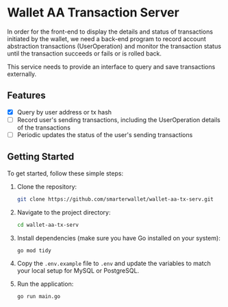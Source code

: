 # Wallet AA Transaction Server

In order for the front-end to display the details and status of transactions initiated by the wallet, we need a back-end program to record account abstraction transactions (UserOperation) and monitor the transaction status until the transaction succeeds or fails or is rolled back.

This service needs to provide an interface to query and save transactions externally.

## Features

- [x] Query by user address or tx hash
- [ ] Record user's sending transactions, including the UserOperation details of the transactions
- [ ] Periodic updates the status of the user's sending transactions

## Getting Started

To get started, follow these simple steps:

1. Clone the repository:
   ```bash
   git clone https://github.com/smarterwallet/wallet-aa-tx-serv.git
   ```

2. Navigate to the project directory:
   ```bash
   cd wallet-aa-tx-serv
   ```

3. Install dependencies (make sure you have Go installed on your system):
   ```bash
   go mod tidy
   ```

4. Copy the `.env.example` file to `.env` and update the variables to match your local setup for MySQL or PostgreSQL.

5. Run the application:
   ```bash
   go run main.go
   ```
